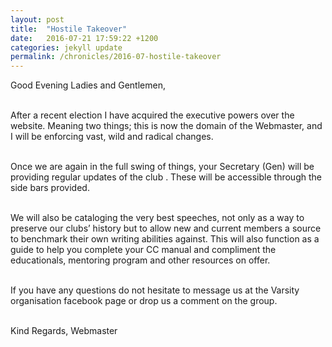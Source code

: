 ```yaml
---
layout: post
title:  "Hostile Takeover"
date:   2016-07-21 17:59:22 +1200
categories: jekyll update
permalink: /chronicles/2016-07-hostile-takeover
---
```


Good Evening Ladies and Gentlemen,<br><br>

After a recent election I have acquired the executive powers over the website. Meaning two things; this is now the domain of the Webmaster, and I will be enforcing vast, wild and radical changes.<br><br>

Once we are again in the full swing of things, your Secretary (Gen) will be providing regular updates of the club . These will be accessible through the side bars provided.<br><br>

We will also be cataloging the very best speeches, not only as a way to preserve our clubs’ history but to allow new and current members a source to benchmark their own writing abilities against. This will also function as a guide to help you complete your CC manual and compliment the educationals, mentoring program and other resources on offer.<br><br>

If you have any questions do not hesitate to message us at the Varsity organisation facebook page or drop us a comment on the group.<br><br>

Kind Regards,
Webmaster